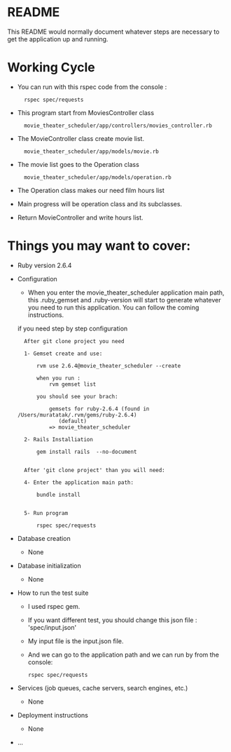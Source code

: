 # README

This README would normally document whatever steps are necessary to get the
application up and running.

# Working Cycle

- You can run with this rspec code from the console :

		rspec spec/requests

- This program start from MoviesController class 
	
		movie_theater_scheduler⁩/⁨app⁩/⁨controllers⁩/movies_controller.rb

- The MovieController class create movie list. 
	
		movie_theater_scheduler⁩/app⁩/models⁩/movie.rb

- The movie list goes to the Operation class
	 
		movie_theater_scheduler⁩/app⁩/models⁩/operation.rb

- The Operation class makes our need film hours list

- Main progress will be operation class and its subclasses.

- Return MovieController and write hours list.


# Things you may want to cover:

* Ruby version
	2.6.4


* Configuration
	 - When you enter the movie_theater_scheduler application main path, this .ruby_gemset and .ruby-version will start to generate whatever you need to run this application. You can follow the coming instructions.

	if you need step by step configuration

		After git clone project you need 

		1- Gemset create and use:

			rvm use 2.6.4@movie_theater_scheduler --create

			when you run : 
				rvm gemset list

			you should see your brach:

				gemsets for ruby-2.6.4 (found in /Users/muratatak/.rvm/gems/ruby-2.6.4)
				   (default)
				=> movie_theater_scheduler

		2- Rails Installiation

			gem install rails  --no-document


		After 'git clone project' than you will need:

		4- Enter the application main path:

			bundle install


		5- Run program

			rspec spec/requests


* Database creation
	 - None
* Database initialization
	- None
* How to run the test suite
	
	- I used rspec gem. 
	- If you want different test, you should change this json file : 'spec/input.json'
	- My input file is the input.json file.

	- And we can go to the application path and we can run by from the console: 		
		
		  rspec spec/requests


* Services (job queues, cache servers, search engines, etc.)
	- None
* Deployment instructions
	- None
* ...
